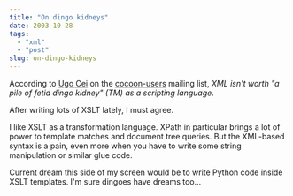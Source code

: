 ```yaml
---
title: "On dingo kidneys"
date: 2003-10-28
tags: 
  - "xml"
  - "post"
slug: on-dingo-kidneys
---
```


According to [Ugo Cei](http://www.beblogging.com/blog/) on the [cocoon-users](http://marc.theaimsgroup.com/?l=xml-cocoon-users&m=106729455927629&w=2) mailing list, _XML isn't worth "a pile of fetid dingo kidney" (TM) as a scripting language_.

After writing lots of XSLT lately, I must agree.

I like XSLT as a transformation language. XPath in particular brings a lot of power to template matches and document tree queries. But the XML-based syntax is a pain, even more when you have to write some string manipulation or similar glue code.

Current dream this side of my screen would be to write Python code inside XSLT templates. I'm sure dingoes have dreams too...
